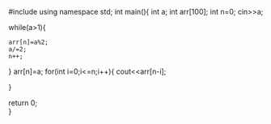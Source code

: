 #include<iostream>
using namespace std;
int main(){
int a;
int arr[100];
int n=0;
cin>>a;

while(a>1){
	
	arr[n]=a%2;
	a/=2;
	n++;
	
}
arr[n]=a;
for(int i=0;i<=n;i++){
	cout<<arr[n-i];
	
}

return 0;	
}
